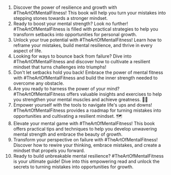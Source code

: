 1. Discover the power of resilience and growth with #TheArtOfMentalFitness! This book will help you turn your mistakes into stepping stones towards a stronger mindset. 
2. Ready to boost your mental strength? Look no further! #TheArtOfMentalFitness is filled with practical strategies to help you transform setbacks into opportunities for personal growth. 
3. Unlock your true potential with #TheArtOfMentalFitness! Learn how to reframe your mistakes, build mental resilience, and thrive in every aspect of life. 
4. Looking for ways to bounce back from failure? Dive into #TheArtOfMentalFitness and discover how to cultivate a resilient mindset that turns challenges into triumphs! 
5. Don't let setbacks hold you back! Embrace the power of mental fitness with #TheArtOfMentalFitness and build the inner strength needed to overcome any obstacle. 
6. Are you ready to harness the power of your mind? #TheArtOfMentalFitness offers valuable insights and exercises to help you strengthen your mental muscles and achieve greatness. 🏋️‍♀️
7. Empower yourself with the tools to navigate life's ups and downs! #TheArtOfMentalFitness provides a roadmap for turning mistakes into opportunities and cultivating a resilient mindset. 🗺️
8. Elevate your mental game with #TheArtOfMentalFitness! This book offers practical tips and techniques to help you develop unwavering mental strength and embrace the beauty of growth. 
9. Transform your perspective on failure with #TheArtOfMentalFitness! Discover how to rewire your thinking, embrace mistakes, and create a mindset that propels you forward. 
10. Ready to build unbreakable mental resilience? #TheArtOfMentalFitness is your ultimate guide! Dive into this empowering read and unlock the secrets to turning mistakes into opportunities for growth. 
